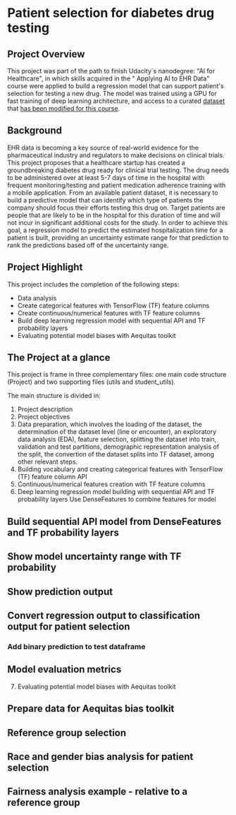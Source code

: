 # Patient selection for diabetes drug testing

## Project Overview
This project was part of the path to finish Udacity´s nanodegree: "AI for Healthcare", in which skills acquired in the " Applying AI to EHR Data" course were applied to build a regression model that can support patient's selection for testing a new drug. 
The model was trained using a GPU for fast training of deep learning architecture, and access to a curated [dataset](https://archive.ics.uci.edu/ml/datasets/Diabetes+130-US+hospitals+for+years+1999-2008) that [has been modified for this course](https://github.com/udacity/nd320-c1-emr-data-starter/tree/master/project/data_schema_references). 


## Background
EHR data is becoming a key source of real-world evidence for the pharmaceutical industry and regulators to make decisions on clinical trials. 
This project proposes that a healthcare startup has created a groundbreaking diabetes drug ready for clinical trial testing. The drug needs to be administered over at least 5-7 days of time in the hospital with frequent monitoring/testing and patient medication adherence training with a mobile application. From an available patient dataset, it is necessary to build a predictive model that can identify which type of patients the company should focus their efforts testing this drug on. Target patients are people that are likely to be in the hospital for this duration of time and will not incur in significant additional costs for the study.
In order to achieve this goal, a regression model to predict the estimated hospitalization time for a patient is built, providing an uncertainty estimate range for that prediction to rank the predictions based off of the uncertainty range.

## Project Highlight
This project includes the completion of the following steps:

* Data analysis
* Create categorical features with TensorFlow (TF) feature columns
* Create continuous/numerical features with TF feature columns
* Build deep learning regression model with sequential API and TF probability layers
* Evaluating potential model biases with Aequitas toolkit

## The Project at a glance
This project is frame in three complementary files: one main code structure (Project) and two supporting files (utils and student_utils). 

The main structure is divided in: 
1. Project description 
2. Project objectives
3. Data preparation, which involves the loading of the dataset, the determination of the dataset level (line or encounter), an exploratory data analysis (EDA), feature selection, splitting the dataset into train, validation and test partitions, demographic representation analysis of the split, the convertion of the dataset splits into TF dataset, among other relevant steps.
4. Building vocabulary and creating categorical features with TensorFlow (TF) feature column API
5. Continuous/numerical features creation with TF feature columns
6. Deep learning regression model building with sequential API and TF probability layers Use DenseFeatures to combine features for model
## Build sequential API model from DenseFeatures and TF probability layers
## Show model uncertainty range with TF probability
## Show prediction output 
## Convert regression output to classification output for patient selection
### Add binary prediction to test dataframe
## Model evaluation metrics 

7. Evaluating potential model biases with Aequitas toolkit
## Prepare data for Aequitas bias toolkit 
## Reference group selection
## Race and gender bias analysis for patient selection
## Fairness analysis example - relative to a reference group 
